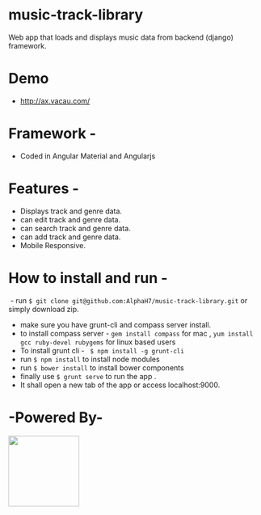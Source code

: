 # music-track-library

Web app that loads and displays music data from backend (django) framework.

# Demo

  - http://ax.vacau.com/

# Framework -

  - Coded in Angular Material and Angularjs

# Features -

  - Displays track and genre data.
  - can edit track and genre data.
  - can search track and genre data.
  - can add track and genre data.
  - Mobile Responsive. 

# How to install and run -
  - run ```$ git clone git@github.com:AlphaH7/music-track-library.git```  or simply download zip.
  - make sure you have grunt-cli and compass server install.
  - to install compass server - ``` gem install compass ``` for mac , ``` yum install gcc ruby-devel rubygems ``` for linux based users
  - To install grunt cli - ```  $ npm install -g grunt-cli ```
  - run ``` $ npm install ``` to install node modules
  - run ``` $ bower install ``` to install bower components
  - finally use  ``` $ grunt serve ``` to run the app .
  - It shall open a new tab of the app or access localhost:9000.

# -Powered By-
 <img src="http://ax.vacau.com/images/toolset.png" height="140">
  
